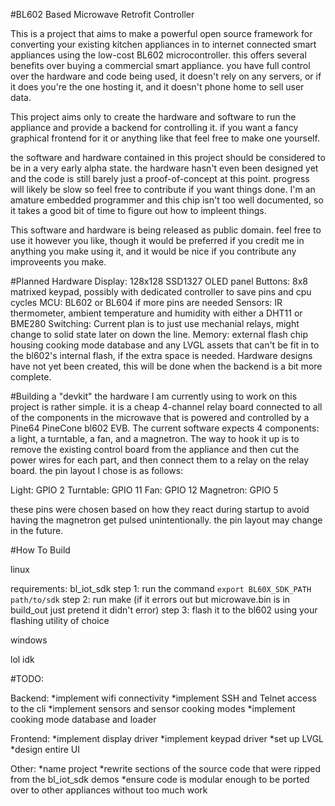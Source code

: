 #BL602 Based Microwave Retrofit Controller

This is a project that aims to make a powerful open source framework for converting your existing kitchen appliances in to internet connected smart appliances using the low-cost BL602 microcontroller. this offers several benefits over buying a commercial smart appliance. you have full control over the hardware and code being used, it doesn't rely on any servers, or if it does you're the one hosting it, and it doesn't phone home to sell user data.

This project aims only to create the hardware and software to run the appliance and provide a backend for controlling it. if you want a fancy graphical frontend for it or anything like that feel free to make one yourself. 

the software and hardware contained in this project should be considered to be in a very early alpha state. the hardware hasn't even been designed yet and the code is still barely just a proof-of-concept at this point. progress will likely be slow so feel free to contribute if you want things done. I'm an amature embedded programmer and this chip isn't too well documented, so it takes a good bit of time to figure out how to impleent things.

This software and hardware is being released as public domain. feel free to use it however you like, though it would be preferred if you credit me in anything you make using it, and it would be nice if you contribute any improveents you make.

#Planned Hardware
Display: 128x128 SSD1327 OLED panel
Buttons: 8x8 matrixed keypad, possibly with dedicated controller to save pins and cpu cycles
MCU: BL602 or BL604 if more pins are needed
Sensors: IR thermometer, ambient temperature and humidity with either a DHT11 or BME280
Switching: Current plan is to just use mechanial relays, might change to solid state later on down the line.
Memory: external flash chip housing cooking mode database and any LVGL assets that can't be fit in to the bl602's internal flash, if the extra space is needed.
Hardware designs have not yet been created, this will be done when the backend is a bit more complete.

#Building a "devkit"
the hardware I am currently using to work on this project is rather simple. it is a cheap 4-channel relay board connected to all of the components in the microwave that is powered and controlled by a Pine64 PineCone bl602 EVB.
The current software expects 4 components: a light, a turntable, a fan, and a magnetron.
The way to hook it up is to remove the existing control board from the appliance and then cut the power wires for each part, and then connect them to a relay on the relay board. the pin layout I chose is as follows:

Light: GPIO 2
Turntable: GPIO 11
Fan: GPIO 12
Magnetron: GPIO 5

these pins were chosen based on how they react during startup to avoid having the magnetron get pulsed unintentionally. the pin layout may change in the future.

#How To Build

linux

requirements: bl_iot_sdk
step 1: run the command `export BL60X_SDK_PATH path/to/sdk`
step 2: run make (if it errors out but microwave.bin is in build_out just pretend it didn't error)
step 3: flash it to the bl602 using your flashing utility of choice

windows

lol idk

#TODO:

Backend:
*implement wifi connectivity
*implement SSH and Telnet access to the cli
*implement sensors and sensor cooking modes
*implement cooking mode database and loader

Frontend:
*implement display driver
*implement keypad driver
*set up LVGL
*design entire UI

Other:
*name project
*rewrite sections of the source code that were ripped from the bl_iot_sdk demos
*ensure code is modular enough to be ported over to other appliances without too much work
